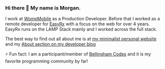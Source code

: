 ### Hi there 👋 My name is Morgan.

I work at [WompMobile](https://wompmobile.com) as a Production Developer. Before that I worked as a remote developer for [EasyRx](https://easyrxcloud.com) with a focus on the web for over 4 years. EasyRx runs on the LAMP Stack mainly and I worked across the full stack. 
 
The best way to find out all about me is at [my minimalist personal website](https://morganwebdev.com) and my [About section on my developer blog](https://www.morganwebdev.org/about/) 

⚡ Fun fact: I am a participant/member of [Bellingham Codes](https://bellingham.codes) and it is my favorite programming community by far!
